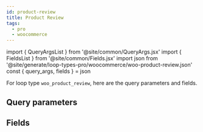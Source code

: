 ```yaml
---
id: product-review
title: Product Review
tags:
  - pro
  - woocommerce
---
```

import { QueryArgsList } from '@site/common/QueryArgs.jsx'
import { FieldsList } from '@site/common/Fields.jsx'
import json from '@site/generate/loop-types-pro/woocommerce/woo-product-review.json'
const { query_args, fields } = json

For loop type `woo_product_review`, here are the query parameters and fields.

## Query parameters

<QueryArgsList args={query_args} />

## Fields

<FieldsList fields={fields} />
